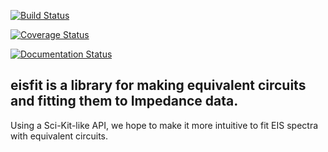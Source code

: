 [![Build Status](https://travis-ci.org/ECSHackWeek/eisfit.svg?branch=master)](https://travis-ci.org/ECSHackWeek/eisfit)

[![Coverage Status](https://coveralls.io/repos/github/ECSHackWeek/eisfit/badge.svg?branch=master&service=github)](https://coveralls.io/github/ECSHackWeek/eisfit?branch=master&service=github)

[![Documentation Status](https://readthedocs.org/projects/eisfit/badge/?version=latest)](http://eisfit.readthedocs.io/en/latest/?badge=latest)

## eisfit is a library for making equivalent circuits and fitting them to Impedance data.

Using a Sci-Kit-like API, we hope to make it more intuitive to fit EIS spectra with equivalent circuits.
